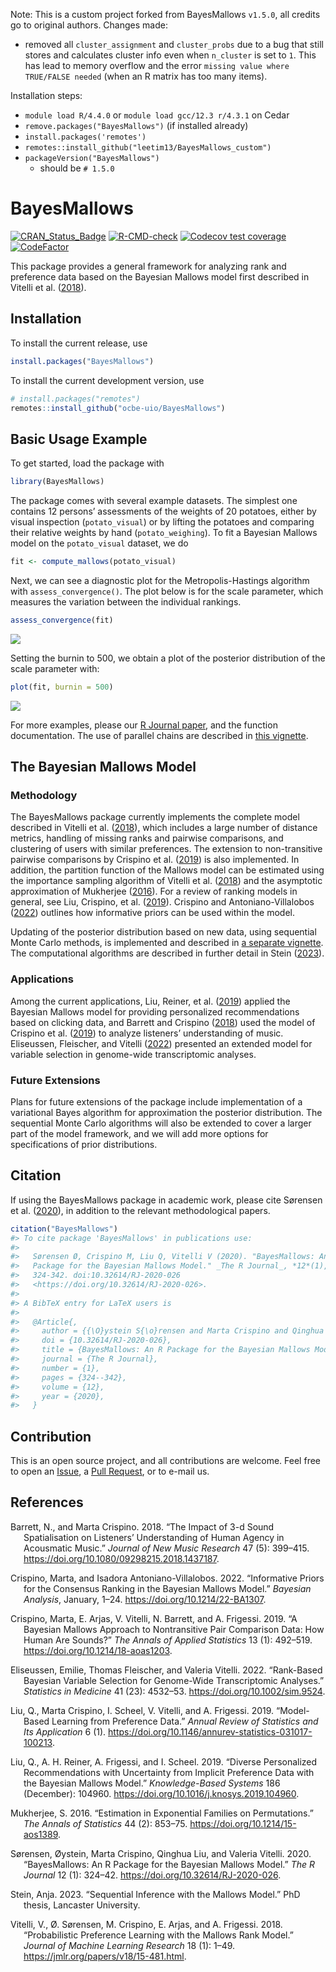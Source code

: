 
<!-- README.md is generated from README.Rmd. Please edit that file -->

Note: This is a custom project forked from BayesMallows `v1.5.0`, all credits go to original authors.
Changes made:
- removed all `cluster_assignment` and `cluster_probs` due to a bug that still stores and calculates cluster info even when `n_cluster` is set to `1`. This has lead to memory overflow and the error `missing value where TRUE/FALSE needed` (when an R matrix has too many items).

Installation steps:
- `module load R/4.4.0` or `module load gcc/12.3 r/4.3.1` on Cedar
- `remove.packages("BayesMallows")` (if installed already)
- `install.packages('remotes')`
- `remotes::install_github("leetim13/BayesMallows_custom")`
- `packageVersion("BayesMallows")`
  - should be `# 1.5.0`

# BayesMallows

[![CRAN_Status_Badge](http://www.r-pkg.org/badges/version/BayesMallows)](https://cran.r-project.org/package=BayesMallows)
[![R-CMD-check](https://github.com/ocbe-uio/BayesMallows/workflows/R-CMD-check/badge.svg)](https://github.com/ocbe-uio/BayesMallows/actions)
[![Codecov test
coverage](https://codecov.io/gh/ocbe-uio/BayesMallows/branch/master/graph/badge.svg)](https://app.codecov.io/gh/ocbe-uio/BayesMallows?branch=master)
[![CodeFactor](https://www.codefactor.io/repository/github/ocbe-uio/bayesmallows/badge/develop)](https://www.codefactor.io/repository/github/ocbe-uio/bayesmallows/overview/develop)

This package provides a general framework for analyzing rank and
preference data based on the Bayesian Mallows model first described in
Vitelli et al. ([2018](#ref-vitelli2018)).

## Installation

To install the current release, use

``` r
install.packages("BayesMallows")
```

To install the current development version, use

``` r
# install.packages("remotes")
remotes::install_github("ocbe-uio/BayesMallows")
```

## Basic Usage Example

To get started, load the package with

``` r
library(BayesMallows)
```

The package comes with several example datasets. The simplest one
contains 12 persons’ assessments of the weights of 20 potatoes, either
by visual inspection (`potato_visual`) or by lifting the potatoes and
comparing their relative weights by hand (`potato_weighing`). To fit a
Bayesian Mallows model on the `potato_visual` dataset, we do

``` r
fit <- compute_mallows(potato_visual)
```

Next, we can see a diagnostic plot for the Metropolis-Hastings algorithm
with `assess_convergence()`. The plot below is for the scale parameter,
which measures the variation between the individual rankings.

``` r
assess_convergence(fit)
```

![](man/figures/README-unnamed-chunk-5-1.png)<!-- -->

Setting the burnin to 500, we obtain a plot of the posterior
distribution of the scale parameter with:

``` r
plot(fit, burnin = 500)
```

![](man/figures/README-unnamed-chunk-6-1.png)<!-- -->

For more examples, please our [R Journal
paper](https://journal.r-project.org/archive/2020/RJ-2020-026/index.html),
and the function documentation. The use of parallel chains are described
in [this
vignette](https://ocbe-uio.github.io/BayesMallows/articles/parallel_chains.html).

## The Bayesian Mallows Model

### Methodology

The BayesMallows package currently implements the complete model
described in Vitelli et al. ([2018](#ref-vitelli2018)), which includes a
large number of distance metrics, handling of missing ranks and pairwise
comparisons, and clustering of users with similar preferences. The
extension to non-transitive pairwise comparisons by Crispino et al.
([2019](#ref-crispino2019)) is also implemented. In addition, the
partition function of the Mallows model can be estimated using the
importance sampling algorithm of Vitelli et al.
([2018](#ref-vitelli2018)) and the asymptotic approximation of Mukherjee
([2016](#ref-mukherjee2016)). For a review of ranking models in general,
see Liu, Crispino, et al. ([2019](#ref-liu2019)). Crispino and
Antoniano-Villalobos ([2022](#ref-crispino2022)) outlines how
informative priors can be used within the model.

Updating of the posterior distribution based on new data, using
sequential Monte Carlo methods, is implemented and described in [a
separate
vignette](https://ocbe-uio.github.io/BayesMallows/articles/SMC-Mallows.html).
The computational algorithms are described in further detail in Stein
([2023](#ref-steinSequentialInferenceMallows2023)).

### Applications

Among the current applications, Liu, Reiner, et al.
([2019](#ref-liu2019b)) applied the Bayesian Mallows model for providing
personalized recommendations based on clicking data, and Barrett and
Crispino ([2018](#ref-barrett2018)) used the model of Crispino et al.
([2019](#ref-crispino2019)) to analyze listeners’ understanding of
music. Eliseussen, Fleischer, and Vitelli
([2022](#ref-eliseussenRankbasedBayesianVariable2022)) presented an
extended model for variable selection in genome-wide transcriptomic
analyses.

### Future Extensions

Plans for future extensions of the package include implementation of a
variational Bayes algorithm for approximation the posterior
distribution. The sequential Monte Carlo algorithms will also be
extended to cover a larger part of the model framework, and we will add
more options for specifications of prior distributions.

## Citation

If using the BayesMallows package in academic work, please cite Sørensen
et al. ([2020](#ref-sorensen2020)), in addition to the relevant
methodological papers.

``` r
citation("BayesMallows")
#> To cite package 'BayesMallows' in publications use:
#> 
#>   Sørensen Ø, Crispino M, Liu Q, Vitelli V (2020). "BayesMallows: An R
#>   Package for the Bayesian Mallows Model." _The R Journal_, *12*(1),
#>   324-342. doi:10.32614/RJ-2020-026
#>   <https://doi.org/10.32614/RJ-2020-026>.
#> 
#> A BibTeX entry for LaTeX users is
#> 
#>   @Article{,
#>     author = {{\O}ystein S{\o}rensen and Marta Crispino and Qinghua Liu and Valeria Vitelli},
#>     doi = {10.32614/RJ-2020-026},
#>     title = {BayesMallows: An R Package for the Bayesian Mallows Model},
#>     journal = {The R Journal},
#>     number = {1},
#>     pages = {324--342},
#>     volume = {12},
#>     year = {2020},
#>   }
```

## Contribution

This is an open source project, and all contributions are welcome. Feel
free to open an
[Issue](https://github.com/ocbe-uio/BayesMallows/issues), a [Pull
Request](https://github.com/ocbe-uio/BayesMallows/pulls), or to e-mail
us.

## References

<div id="refs" class="references csl-bib-body hanging-indent">

<div id="ref-barrett2018" class="csl-entry">

Barrett, N., and Marta Crispino. 2018. “The Impact of 3-d Sound
Spatialisation on Listeners’ Understanding of Human Agency in Acousmatic
Music.” *Journal of New Music Research* 47 (5): 399–415.
<https://doi.org/10.1080/09298215.2018.1437187>.

</div>

<div id="ref-crispino2022" class="csl-entry">

Crispino, Marta, and Isadora Antoniano-Villalobos. 2022. “Informative
Priors for the Consensus Ranking in the Bayesian Mallows Model.”
*Bayesian Analysis*, January, 1–24. <https://doi.org/10.1214/22-BA1307>.

</div>

<div id="ref-crispino2019" class="csl-entry">

Crispino, Marta, E. Arjas, V. Vitelli, N. Barrett, and A. Frigessi.
2019. “A Bayesian Mallows Approach to Nontransitive Pair Comparison
Data: How Human Are Sounds?” *The Annals of Applied Statistics* 13 (1):
492–519. <https://doi.org/10.1214/18-aoas1203>.

</div>

<div id="ref-eliseussenRankbasedBayesianVariable2022" class="csl-entry">

Eliseussen, Emilie, Thomas Fleischer, and Valeria Vitelli. 2022.
“Rank-Based Bayesian Variable Selection for Genome-Wide Transcriptomic
Analyses.” *Statistics in Medicine* 41 (23): 4532–53.
<https://doi.org/10.1002/sim.9524>.

</div>

<div id="ref-liu2019" class="csl-entry">

Liu, Q., Marta Crispino, I. Scheel, V. Vitelli, and A. Frigessi. 2019.
“Model-Based Learning from Preference Data.” *Annual Review of
Statistics and Its Application* 6 (1).
<https://doi.org/10.1146/annurev-statistics-031017-100213>.

</div>

<div id="ref-liu2019b" class="csl-entry">

Liu, Q., A. H. Reiner, A. Frigessi, and I. Scheel. 2019. “Diverse
Personalized Recommendations with Uncertainty from Implicit Preference
Data with the Bayesian Mallows Model.” *Knowledge-Based Systems* 186
(December): 104960. <https://doi.org/10.1016/j.knosys.2019.104960>.

</div>

<div id="ref-mukherjee2016" class="csl-entry">

Mukherjee, S. 2016. “Estimation in Exponential Families on
Permutations.” *The Annals of Statistics* 44 (2): 853–75.
<https://doi.org/10.1214/15-aos1389>.

</div>

<div id="ref-sorensen2020" class="csl-entry">

Sørensen, Øystein, Marta Crispino, Qinghua Liu, and Valeria Vitelli.
2020. “BayesMallows: An R Package for the Bayesian Mallows Model.” *The
R Journal* 12 (1): 324–42. <https://doi.org/10.32614/RJ-2020-026>.

</div>

<div id="ref-steinSequentialInferenceMallows2023" class="csl-entry">

Stein, Anja. 2023. “Sequential Inference with the Mallows Model.” PhD
thesis, Lancaster University.

</div>

<div id="ref-vitelli2018" class="csl-entry">

Vitelli, V., Ø. Sørensen, M. Crispino, E. Arjas, and A. Frigessi. 2018.
“Probabilistic Preference Learning with the Mallows Rank Model.”
*Journal of Machine Learning Research* 18 (1): 1–49.
<https://jmlr.org/papers/v18/15-481.html>.

</div>

</div>
